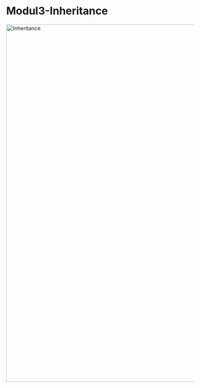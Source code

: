 # Modul3-Inheritance
<img width="960" alt="Inheritance" src="https://user-images.githubusercontent.com/101534228/163535372-e3769ff9-f307-42aa-93ff-d22748f91fb6.png">
